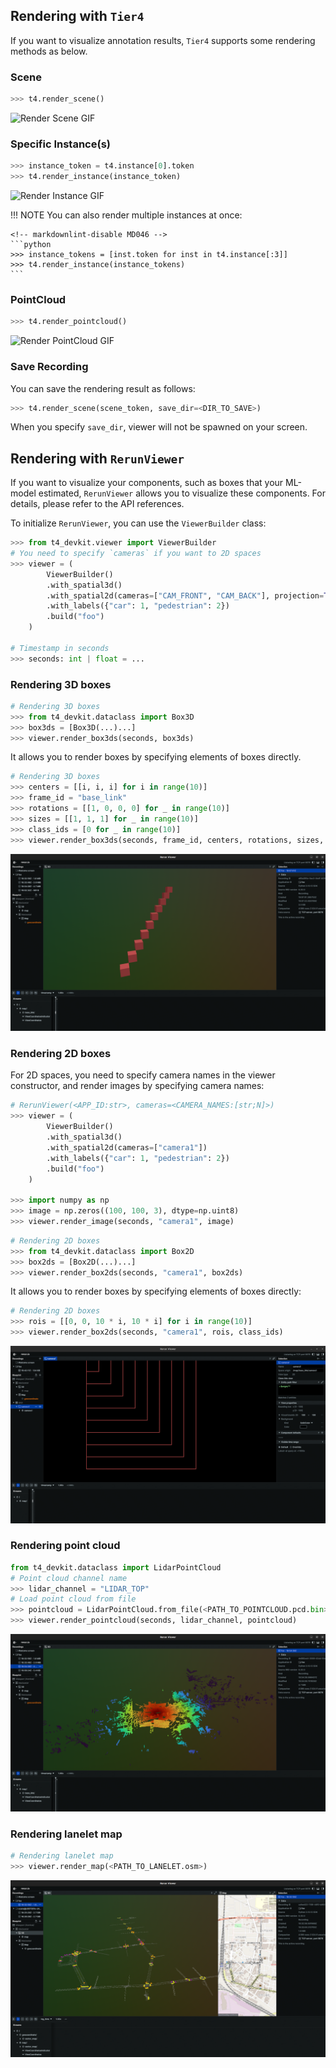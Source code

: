 ## Rendering with `Tier4`

If you want to visualize annotation results, `Tier4` supports some rendering methods as below.

### Scene

```python
>>> t4.render_scene()
```

![Render Scene GIF](../assets/render_scene.gif)

### Specific Instance(s)

```python
>>> instance_token = t4.instance[0].token
>>> t4.render_instance(instance_token)
```

![Render Instance GIF](../assets/render_instance.gif)

<!-- prettier-ignore-start -->
!!! NOTE
    You can also render multiple instances at once:

    <!-- markdownlint-disable MD046 -->
    ```python
    >>> instance_tokens = [inst.token for inst in t4.instance[:3]]
    >>> t4.render_instance(instance_tokens)
    ```
<!-- prettier-ignore-end -->

### PointCloud

```python
>>> t4.render_pointcloud()
```

![Render PointCloud GIF](../assets/render_pointcloud.gif)

### Save Recording

You can save the rendering result as follows:

```python
>>> t4.render_scene(scene_token, save_dir=<DIR_TO_SAVE>)
```

When you specify `save_dir`, viewer will not be spawned on your screen.

## Rendering with `RerunViewer`

If you want to visualize your components, such as boxes that your ML-model estimated, `RerunViewer` allows you to visualize these components.
For details, please refer to the API references.

To initialize `RerunViewer`, you can use the `ViewerBuilder` class:

```python
>>> from t4_devkit.viewer import ViewerBuilder
# You need to specify `cameras` if you want to 2D spaces
>>> viewer = (
        ViewerBuilder()
        .with_spatial3d()
        .with_spatial2d(cameras=["CAM_FRONT", "CAM_BACK"], projection=True)
        .with_labels({"car": 1, "pedestrian": 2})
        .build("foo")
    )

# Timestamp in seconds
>>> seconds: int | float = ...
```

### Rendering 3D boxes

```python
# Rendering 3D boxes
>>> from t4_devkit.dataclass import Box3D
>>> box3ds = [Box3D(...)...]
>>> viewer.render_box3ds(seconds, box3ds)
```

It allows you to render boxes by specifying elements of boxes directly.

```python
# Rendering 3D boxes
>>> centers = [[i, i, i] for i in range(10)]
>>> frame_id = "base_link"
>>> rotations = [[1, 0, 0, 0] for _ in range(10)]
>>> sizes = [[1, 1, 1] for _ in range(10)]
>>> class_ids = [0 for _ in range(10)]
>>> viewer.render_box3ds(seconds, frame_id, centers, rotations, sizes, class_ids)
```

![Render Box3Ds](../assets/render_box3ds.png)

### Rendering 2D boxes

For 2D spaces, you need to specify camera names in the viewer constructor, and render images by specifying camera names:

```python
# RerunViewer(<APP_ID:str>, cameras=<CAMERA_NAMES:[str;N]>)
>>> viewer = (
        ViewerBuilder()
        .with_spatial3d()
        .with_spatial2d(cameras=["camera1"])
        .with_labels({"car": 1, "pedestrian": 2})
        .build("foo")
    )

>>> import numpy as np
>>> image = np.zeros((100, 100, 3), dtype=np.uint8)
>>> viewer.render_image(seconds, "camera1", image)
```

```python
# Rendering 2D boxes
>>> from t4_devkit.dataclass import Box2D
>>> box2ds = [Box2D(...)...]
>>> viewer.render_box2ds(seconds, "camera1", box2ds)
```

It allows you to render boxes by specifying elements of boxes directly:

```python
# Rendering 2D boxes
>>> rois = [[0, 0, 10 * i, 10 * i] for i in range(10)]
>>> viewer.render_box2ds(seconds, "camera1", rois, class_ids)
```

![Render Box2Ds](../assets/render_box2ds.png)

### Rendering point cloud

```python
from t4_devkit.dataclass import LidarPointCloud
# Point cloud channel name
>>> lidar_channel = "LIDAR_TOP"
# Load point cloud from file
>>> pointcloud = LidarPointCloud.from_file(<PATH_TO_POINTCLOUD.pcd.bin>)
>>> viewer.render_pointcloud(seconds, lidar_channel, pointcloud)
```

![Render Point Cloud](../assets/render_pointcloud.png)

### Rendering lanelet map

```python
# Rendering lanelet map
>>> viewer.render_map(<PATH_TO_LANELET.osm>)
```

![Render Lanelet Map](../assets/render_map.png)
